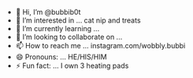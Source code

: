 - 👋 Hi, I’m @bubbib0t
- 👀 I’m interested in ... cat nip and treats
- 🌱 I’m currently learning ... 
- 💞️ I’m looking to collaborate on ...
- 📫 How to reach me ... instagram.com/wobbly.bubbi 
- 😄 Pronouns: ... HE/HIS/HIM
- ⚡ Fun fact: ... I own 3 heating pads 

<!---
bubbib0t/bubbib0t is a ✨ special ✨ repository because its `README.md` (this file) appears on your GitHub profile.
You can click the Preview link to take a look at your changes.
--->
